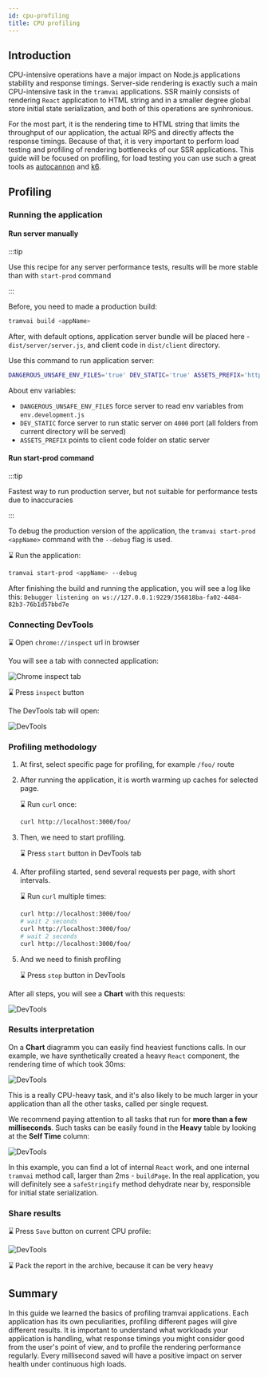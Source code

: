 ```yaml
---
id: cpu-profiling
title: CPU profiling
---
```


## Introduction

CPU-intensive operations have a major impact on Node.js applications stability and response timings. Server-side rendering is exactly such a main CPU-intensive task in the `tramvai` applications. SSR mainly consists of rendering `React` application to HTML string and in a smaller degree global store initial state serialization, and both of this operations are synhronious.

For the most part, it is the rendering time to HTML string that limits the throughput of our application, the actual RPS and directly affects the response timings. Because of that, it is very important to perform load testing and profiling of rendering bottlenecks of our SSR applications. This guide will be focused on profiling, for load testing you can use such a great tools as [autocannon](https://github.com/mcollina/autocannon) and [k6](https://github.com/grafana/k6).

## Profiling

### Running the application

#### Run server manually

:::tip

Use this recipe for any server performance tests, results will be more stable than with `start-prod` command

:::

Before, you need to made a production build:

```bash
tramvai build <appName>
```

After, with default options, application server bundle will be placed here - `dist/server/server.js`, and client code in `dist/client` directory.

Use this command to run application server:

```bash
DANGEROUS_UNSAFE_ENV_FILES='true' DEV_STATIC='true' ASSETS_PREFIX='http://localhost:4000/dist/client/' node --inspect dist/server/server.js
```

About env variables:
- `DANGEROUS_UNSAFE_ENV_FILES` force server to read env variables from `env.development.js`
- `DEV_STATIC` force server to run static server on `4000` port (all folders from current directory will be served)
- `ASSETS_PREFIX` points to client code folder on static server

#### Run start-prod command

:::tip

Fastest way to run production server, but not suitable for performance tests due to inaccuracies

:::

To debug the production version of the application, the `tramvai start-prod <appName>` command with the `--debug` flag is used.

:hourglass: Run the application:

```bash
tramvai start-prod <appName> --debug
```

After finishing the build and running the application, you will see a log like this: `Debugger listening on ws://127.0.0.1:9229/356818ba-fa02-4484-82b3-76b1d57bbd7e`

### Connecting DevTools

:hourglass: Open `chrome://inspect` url in browser

You will see a tab with connected application:

![Chrome inspect tab](/img/guides/cpu-profiling/cpu-profile-1-inspect.png)

:hourglass: Press `inspect` button

The DevTools tab will open:

![DevTools](/img/guides/cpu-profiling/cpu-profile-2-devtools.png)

### Profiling methodology

1. At first, select specific page for profiling, for example `/foo/` route

1. After running the application, it is worth warming up caches for selected page.

   :hourglass: Run `curl` once:

   ```bash
   curl http://localhost:3000/foo/
   ```

1. Then, we need to start profiling.

   :hourglass: Press `start` button in DevTools tab

1. After profiling started, send several requests per page, with short intervals.

   :hourglass: Run `curl` multiple times:

   ```bash
   curl http://localhost:3000/foo/
   # wait 2 seconds
   curl http://localhost:3000/foo/
   # wait 2 seconds
   curl http://localhost:3000/foo/
   ```

1. And we need to finish profiling

   :hourglass: Press `stop` button in DevTools

After all steps, you will see a **Chart** with this requests:

![DevTools](/img/guides/cpu-profiling/cpu-profile-3-result-chart-all.png)

### Results interpretation

On a **Chart** diagramm you can easily find heaviest functions calls. In our example, we have synthetically created a heavy `React` component, the rendering time of which took 30ms:

![DevTools](/img/guides/cpu-profiling/cpu-profile-4-result-chart-extend.png)

This is a really CPU-heavy task, and it's also likely to be much larger in your application than all the other tasks, called per single request.

We recommend paying attention to all tasks that run for **more than a few milliseconds**. Such tasks can be easily found in the **Heavy** table by looking at the **Self Time** column:

![DevTools](/img/guides/cpu-profiling/cpu-profile-5-result-heavy.png)

In this example, you can find a lot of internal `React` work, and one internal `tramvai` method call, larger than 2ms - `buildPage`. In the real application, you will definitely see a `safeStringify` method dehydrate near by, responsible for initial state serialization.

### Share results

:hourglass: Press `Save` button on current CPU profile:

![DevTools](/img/guides/cpu-profiling/cpu-profile-6-result-chart-save.png)

:hourglass: Pack the report in the archive, because it can be very heavy

## Summary

In this guide we learned the basics of profiling tramvai applications. Each application has its own peculiarities, profiling different pages will give different results. It is important to understand what workloads your application is handling, what response timings you might consider good from the user's point of view, and to profile the rendering performance regularly. Every millisecond saved will have a positive impact on server health under continuous high loads.
